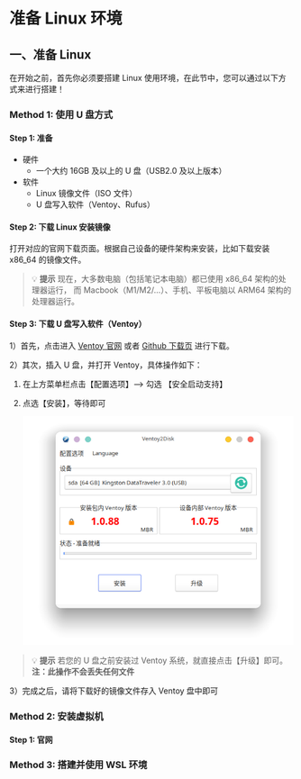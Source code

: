 # 准备 Linux 环境

## 一、准备 Linux

在开始之前，首先你必须要搭建 Linux 使用环境，在此节中，您可以通过以下方式来进行搭建！

### <a name="m1">Method 1: 使用 U 盘方式</a>

#### Step 1: 准备

- 硬件
  - 一个大约 16GB 及以上的 U 盘（USB2.0 及以上版本）
- 软件
  - Linux 镜像文件（ISO 文件）
  - U 盘写入软件（Ventoy、Rufus）

#### Step 2: 下载 Linux 安装镜像

打开对应的官网下载页面。根据自己设备的硬件架构来安装，比如下载安装 x86_64 的镜像文件。

> 💡 **提示**
> 现在，大多数电脑（包括笔记本电脑）都已使用 x86_64 架构的处理器运行，
> 而 Macbook（M1/M2/...）、手机、平板电脑以 ARM64 架构的处理器运行。

#### Step 3: 下载 U 盘写入软件（Ventoy）

1）首先，点击进入 [Ventoy 官网](https://www.ventoy.net/en/index.html) 或者 [Github 下载页](https://github.com/ventoy/Ventoy/releases) 进行下载。

2）其次，插入 U 盘，并打开 Ventoy，具体操作如下：

1. 在上方菜单栏点击【配置选项】--> 勾选 【安全启动支持】

2. 点选【安装】，等待即可

	![ventoy](../images/ventoy.png)
>💡 **提示**
>若您的 U 盘之前安装过 Ventoy 系统，就直接点击【升级】即可。
>**注：此操作不会丢失任何文件**

3）完成之后，请将下载好的镜像文件存入 Ventoy 盘中即可



### <a name="m2">Method 2: 安装虚拟机</a>

#### Step 1: 官网





### <a name="m3">Method 3: 搭建并使用 WSL 环境</a>





